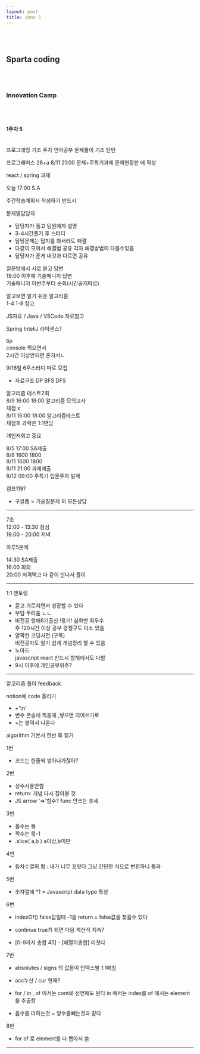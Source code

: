 ```yaml
---
layout: post
title: inno 5
---
```


<br><br>

## Sparta coding

<br><br>

### Innovation Camp

<br><br>

#### 1주차 5

<br>
프로그래밍 기초 주차
언어공부 문제풀이
기초 탄탄

프로그래머스 28+a
8/11 21:00 문제+주특기과제
문제현황판 에 작성

react / spring 과제

오늘 17:00 S.A

주간학습계획서 작성하기 반드시

문제별담당자

- 담당자가 풀고 팀원에게 설명
- 3-4시간풀기 후 스터디
- 담당문제는 답지를 봐서라도 해결
- 다같이 모여서 해결법 공유
  각자 해결방법이 다를수있음
- 담당자가 푼게 내것과 다르면 공유

질문방에서 서로 묻고 답변 <br>
19:00 이후에 기술매니저 답변 <br>
기술매니저 이번주부터 순회(시간공지따로) <br>

알고보면 알기 쉬운 알고리즘 <br>
1-4 1-8 참고

JS자료 / Java / VSCode 자료참고

Spring InteliJ 라이센스?

tip <br>
console 찍으면서 <br>
2시간 이상안되면 혼자서ㄴ

9/16일 6주스터디 따로 모집 <br>

- 자료구조 DP BFS DFS

알고리즘 테스트2회 <br>
8/9 16:00 18:00 알고리즘 모의고사 <br>
채점 x <br>
8/11 16:00 18:00 알고리즘테스트 <br>
채점후 과락은 1:1면담 <br>

개인저회고 중요

8/5 17:00 SA제출 <br>
8/9 1600 1800 <br>
8/11 1600 1800 <br>
8/11 21:00 과제제출 <br>
8/12 09:00 주특기 입문주차 발제

캠프119?

- 구글폼 > 기술질문제 외 모든상담

---

7조 <br>
12:00 - 13:30 점심 <br>
19:00 - 20:00 저녁 <br>

하루5문제

14:30 SA제출 <br>
16:00 회의 <br>
20:00 저격먹고 다 같이 만나서 풀이

---

1:1 멘토링

- 묻고 가르치면서 성장할 수 있다
- 부담 두려움 ㄴㄴ
- 비전공 항해6기출신 !용기! 심화반 최우수 <br>
  주 120시간 이상 공부 경쟁구도 다소 있음
- 얄팍한 코딩사전 (구독) <br>
  비전공자도 알기 쉽게 개념정리 할 수 있음
- 노마드 <br>
  javascript react 반드시 항해에서도 다함
- 9시 이후에 개인공부위주?

---

알고리즘 풀이 feedback

notion에 code 올리기

- +'\n'
- 변수 콘솔에 찍을때 ,넣으면 띄어쓰기로
- +는 붙여서 나온다

algorithm 기본서 한번 쭉 읽기

1번

- 코드는 한줄씩 쌓아나가잖아?

2번

- 상수사용안함
- return: 개념 다시 잡아볼 것
- JS arrow '=>'함수? func 안쓰는 추세

3번

- 홀수는 몫
- 짝수는 몫-1
- .slice( a,b ) a이상,b미만

4번

- 등차수열의 합 : 내가 너무 꼬앗다
  그냥 간단한 식으로 변환하니 통과

5번

- 숫자열에 \*1 = Javascript data type 특성

6번

- indexOf() false값일때 -1을
  return = false값을 찾을수 있다
- continue true가 되면 다음 계산식 지속?

- [0-9까지 총합 45] - [배열의총합] 미쳣다

7번

- absolutes / signs 의 값들이 인덱스별 1:1매칭
- acc누산 / cur 현재?

- for / in , of 에서는 cont로 선언해도 된다
  in 에서는 index를
  of 에서는 element를 추출함

- 음수를 더하는것 = 양수를뺴는것과 같다

8번

- for of 로 element를 다 뽑아서 씀

---
